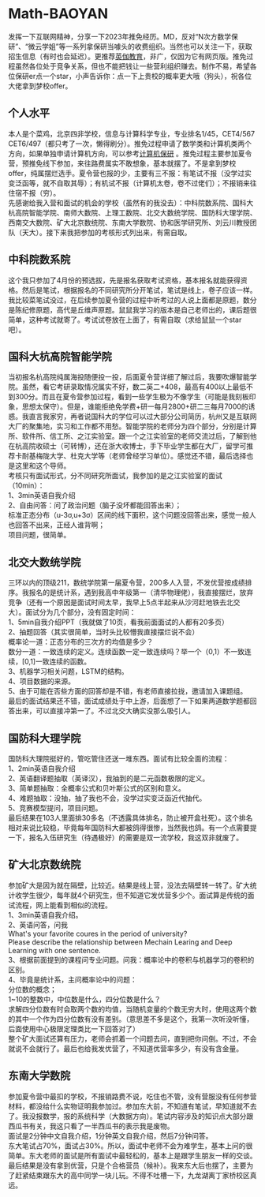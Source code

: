 # Math-BAOYAN  
发挥一下互联网精神，分享一下2023年推免经历。MD，反对“N次方数学保研”、“微云学姐”等一系列拿保研当噱头的收费组织。当然也可以关注一下，获取招生信息（有时也会延迟）。更推荐[英伽教育](https://www.peakcollege.cn/article/category/Summer_camp)，非广，仅因为它有网页版。推免过程虽然各位处于竞争关系，但也不能把钱让一些营利组织赚去。制作不易，希望各位保研er点一个star，小声告诉你：点一下上贵校的概率更大哦（狗头），祝各位大佬拿到梦校offer。  
## 个人水平  
本人是个菜鸡，北京四非学校，信息与计算科学专业，专业排名1/45，CET4/567 CET6/497（都只考了一次，懒得刷分）。推免过程申请了数学类和计算机类两个方向，如果单独申请计算机方向，可以参考[计算机保研](https://github.com/CS-BAOYAN/CS-BAOYAN-2022) 。推免过程主要参加夏令营，预推免线下参加，来往路费属实不敢想象，基本就摆了。不是拿到梦校offer，纯属摆烂选手。夏令营也报的少，主要有三不报：有笔试不报（没学过实变泛函等，就不自取其辱）；有机试不报（计算机太卷，卷不过佬们）；不报销来往住宿不报（穷）。  
先感谢给我入营和面试的机会的学校（虽然有的我没去）：中科院数系院、国科大杭高院智能学院、南师大数院、上理工数院、北交大数统学院、国防科大理学院、西南交大数院、矿大北京数统院、东南大学数院、协和医学研究所、刘云川教授团队（天大）。接下来我把参加的考核形式列出来，有需自取。  
## 中科院数系院  
这个我只参加了4月份的预选拔，先是报名获取考试资格，基本报名就能获得资格。然后是笔试，根据报名的不同研究所分开笔试，笔试是线上，卷子应该一样。我比较菜笔试没过，在后续参加夏令营的过程中听考过的人说上面都是原题，数分是陈纪修原题，高代是丘维声原题。鼠鼠我学习的版本是自己老师出的，课后题很简单，这种考试就寄了。考试试卷放在上面了，有需自取（求给鼠鼠一个star吧）。  
## 国科大杭高院智能学院  
当初报名杭高院纯属海投随便投一投，后面夏令营详细了解过后，我要吹爆智能学院。虽然，看它考研录取情况属实不好，数二英二+408，最高有400以上最低不到300分。而且在夏令营参加过程，看到一些学生极为不像学生（可能是我刻板印象，思想太保守）。但是，谁能拒绝免学费+研一每月2800+研二三每月7000的诱惑。我直言我家穷，再者说国科大的学位可以过大部分公司简历，杭州又是互联网大厂的聚集地，实习和工作都不用愁。智能学院的老师分为四个部分，分别是计算所、软件所、信工所、之江实验室。跟一个之江实验室的老师交流过后，了解到他在杭高院收硕士（可转博），还在浙大收博士，手下毕业学生都在大厂，留学可推荐卡耐基梅陇大学、杜克大学等（老师曾经学习单位）。感觉还不错，最后选择也是这里和这个导师。   
考核只有面试形式，分不同研究所面试，我参加的是之江实验室的面试（10min）：  
1、3min英语自我介绍  
2、自由问答：问了政治问题（脑子没坏都能回答出来）；  
标准正态分布（u-3σ,u+3σ）区间的线下面积，这个问题没回答出来，感觉一般人也回答不出来，正经人谁背啊；  
项目问题，很简单。  
## 北交大数统学院  
三环以内的顶级211，数统学院第一届夏令营，200多人入营，不发优营按成绩排序。我报名的是统计系，遇到我高中年级第一（清华物理佬），我直接摆烂，放弃竞争（还有一个原因是面试时间太早，我早上5点半起来从沙河赶地铁去北交大）。面试分为几个部分，没有固定时间：  
1、5min自我介绍PPT（我就做了10页，看我前面面试的人都有20多页）  
2、抽题回答（其实很简单，当时头比较懵我直接摆烂说不会）  
概率论一道：正态分布的三次方的均值是多少？  
数分一道：一致连续的定义。连续函数一定一致连续吗？举一个（0,1）不一致连续，[0,1]一致连续的函数。  
3、机器学习相关问题，LSTM的结构。  
4、项目数据的来源。  
5、由于可能在否些方面的回答却是不错，有老师直接拉拢，邀请加入课题组。  
最后的面试结果还不错，面试成绩处于中上游，后面想了一下如果两道数学题都回答出来，可以直接冲第一了。不过北交大确实没那么吸引人。   
## 国防科大理学院  
国防科大理院挺好的，管吃管住还送一堆东西。面试有比较全面的流程：  
1、2min英语自我介绍  
2、英语翻译题抽取（英译汉），我抽到的是二元函数极限的定义。  
3、简单题抽取：全概率公式和贝叶斯公式的区别和意义。  
4、难题抽取：没抽，抽了我也不会，没学过实变泛函近代抽代。  
5、竞赛模型提问，项目问题。  
最后结果在103人里面排30多名（不透露具体排名，防止被开盒社死）。这个排名相对来说比较稳，毕竟每年国防科大都被鸽得很惨，当然我也鸽。有一个点需要提一下，报名入伍研究生（待遇极好）的需要是双一流学校，我这双非就废了。  
## 矿大北京数统院  
参加矿大是因为就在隔壁，比较近。结果是线上营，没法去隔壁转一转了。矿大统计收学生很少，每年就4个研究生，但不知道它发优营多少个。面试算是传统的面试流程，网上能看到相似的流程。  
1、3min英语自我介绍。  
2、英语问答，问我  
What's your favorite coures in the period of university?   
Please describe the relationship between Mechain Learing and Deep Learning with one sentence.  
3、根据前面提到的课程问专业问题。问我：概率论中的卷积与机器学习的卷积的区别。  
4、毕竟是统计系，主问概率论中的问题：  
分位数的概念；  
1~10的整数中，中位数是什么，四分位数是什么？  
求解四分位数有时会取两个数的均值，当随机变量的个数无穷大时，使用这两个数的其中一个作为四分位数有没有差别。（意思差不多是这个，我第一次听没听懂，后面使用中心极限定理类比一下回答对了）  
整个矿大面试还算有压力，老师会抓着一个问题去问，直到把你问倒。不过，不会就说不会就行了。最后也给我发优营了，不知道优营率多少，有没有含金量。  
## 东南大学数院  
参加夏令营中最扣的学校，不报销路费不说，吃住也不管，没有营服没有任何参营材料，都没给什么实物证明我参加过。参加东大前，不知道有笔试，早知道就不去了。我没报数学，报的系统科学（大数据方向）。笔试内容涉及的知识点大部分跟西瓜书有关，我这只看了一半西瓜书的表示我是废物。  
面试是2分钟中文自我介绍，1分钟英文自我介绍，然后7分钟问答。  
东大笔试占70%，面试占30%。所以，面试中老师不会为难学生，基本上问的很简单。东大老师的面试是所有面试中最轻松的，基本上是跟学生朋友一样的交谈。最后结果是没有拿到优营，只是个合格营员（候补）。我来东大后也摆了，主要为了赶紧结束跟东大的高中同学一块儿玩。不得不吐槽一下，九龙湖离丁家桥校区真远。  
